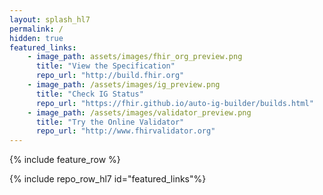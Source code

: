 ```yaml
---
layout: splash_hl7
permalink: /
hidden: true
featured_links:
    - image_path: assets/images/fhir_org_preview.png
      title: "View the Specification"
      repo_url: "http://build.fhir.org"
    - image_path: /assets/images/ig_preview.png
      title: "Check IG Status"
      repo_url: "https://fhir.github.io/auto-ig-builder/builds.html"
    - image_path: /assets/images/validator_preview.png
      title: "Try the Online Validator"
      repo_url: "http://www.fhirvalidator.org"
---
```


{% include feature_row %}

{% include repo_row_hl7 id="featured_links"%}
